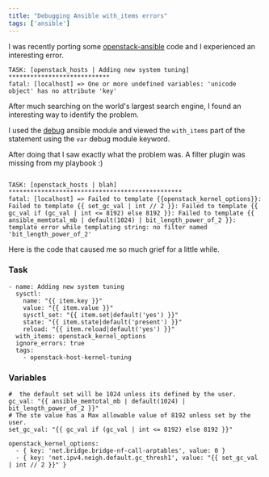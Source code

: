 ```yaml
---
title: "Debugging Ansible with_items errors"
tags: ['ansible']
---
```

I was recently porting some [openstack-ansible](https://github.com/openstack/oopenstack-ansible) code and I experienced an interesting error.

```
TASK: [openstack_hosts | Adding new system tuning] ****************************
fatal: [localhost] => One or more undefined variables: 'unicode object' has no attribute 'key'
```

After much searching on the world's largest search engine, I found an interesting way to
identify the problem.

I used the [debug](http://docs.ansible.com/ansible/debug_module.html) ansible module and viewed the ``with_items`` part of the statement using the ``var`` debug module keyword.

After doing that I saw exactly what the problem was. A filter plugin was missing from my playbook :)

```

TASK: [openstack_hosts | blah] ************************************************
fatal: [localhost] => Failed to template {{openstack_kernel_options}}: Failed to template {{ set_gc_val | int // 2 }}: Failed to template {{ gc_val if (gc_val | int <= 8192) else 8192 }}: Failed to template {{ ansible_memtotal_mb | default(1024) | bit_length_power_of_2 }}: template error while templating string: no filter named 'bit_length_power_of_2'
```

Here is the code that caused me so much grief for a little while.


### Task
```
- name: Adding new system tuning
  sysctl:
    name: "{{ item.key }}"
    value: "{{ item.value }}"
    sysctl_set: "{{ item.set|default('yes') }}"
    state: "{{ item.state|default('present') }}"
    reload: "{{ item.reload|default('yes') }}"
  with_items: openstack_kernel_options
  ignore_errors: true
  tags:
    - openstack-host-kernel-tuning
```

### Variables
```
#  the default set will be 1024 unless its defined by the user.
gc_val: "{{ ansible_memtotal_mb | default(1024) | bit_length_power_of_2 }}"
# The ste value has a Max allowable value of 8192 unless set by the user.
set_gc_val: "{{ gc_val if (gc_val | int <= 8192) else 8192 }}"

openstack_kernel_options:
  - { key: 'net.bridge.bridge-nf-call-arptables', value: 0 }
  - { key: 'net.ipv4.neigh.default.gc_thresh1', value: "{{ set_gc_val | int // 2 }}" }
```
